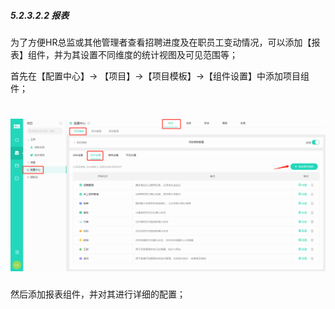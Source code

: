 ##### 5.2.3.2.2 报表

为了方便HR总监或其他管理者查看招聘进度及在职员工变动情况，可以添加【报表】组件，并为其设置不同维度的统计视图及可见范围等；

首先在【配置中心】→ 【项目】→【项目模板】→【组件设置】中添加项目组件；

# ![](/assets/3组件管理-添加项目组件1.png)

然后添加报表组件，并对其进行详细的配置；





